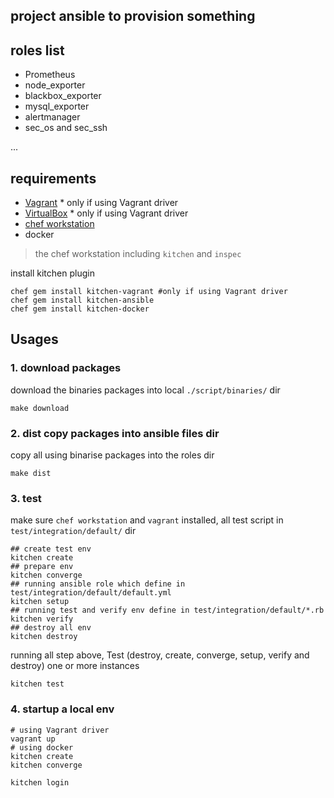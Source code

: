 ## project ansible to provision something

## roles list

- Prometheus
- node_exporter
- blackbox_exporter
- mysql_exporter
- alertmanager
- sec_os and sec_ssh

...

## requirements

- [Vagrant](https://www.vagrantup.com/) \* only if using Vagrant driver
- [VirtualBox](https://www.virtualbox.org/wiki/Downloads) \* only if using Vagrant driver
- [chef workstation](https://www.chef.sh/)
- docker

> the chef workstation including `kitchen` and `inspec`

install kitchen plugin

```
chef gem install kitchen-vagrant #only if using Vagrant driver
chef gem install kitchen-ansible
chef gem install kitchen-docker
```

## Usages

### 1. download packages

download the binaries packages into local `./script/binaries/` dir

```
make download
```

### 2. dist copy packages into ansible files dir

copy all using binarise packages into the roles dir

```
make dist
```

### 3. test

make sure `chef workstation` and `vagrant` installed, all test script in `test/integration/default/` dir

```
## create test env
kitchen create
## prepare env
kitchen converge
## running ansible role which define in test/integration/default/default.yml
kitchen setup
## running test and verify env define in test/integration/default/*.rb
kitchen verify
## destroy all env
kitchen destroy
```

running all step above, Test (destroy, create, converge, setup, verify and destroy) one or more instances

```
kitchen test
```

### 4. startup a local env

```
# using Vagrant driver
vagrant up
# using docker
kitchen create
kitchen converge

kitchen login
```
